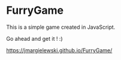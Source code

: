 # FurryGame

This is a simple game created in JavaScript.

Go ahead and get it ! :) 

https://jmargielewski.github.io/FurryGame/
